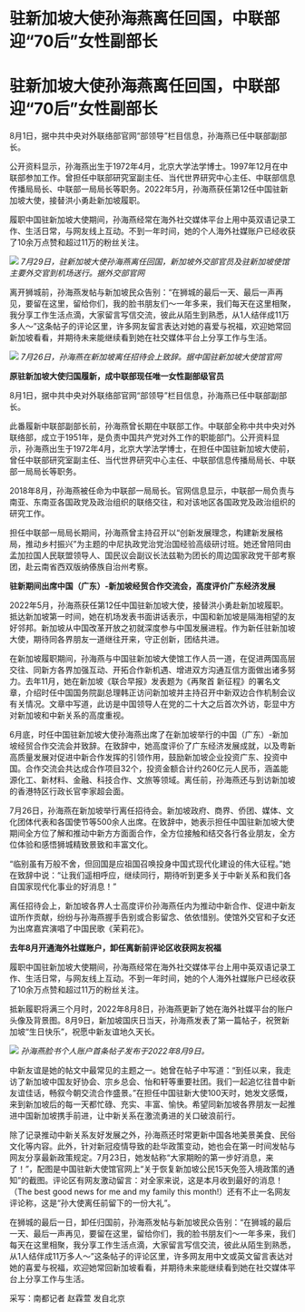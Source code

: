 # 驻新加坡大使孙海燕离任回国，中联部迎“70后”女性副部长

# 驻新加坡大使孙海燕离任回国，中联部迎“70后”女性副部长

8月1日，据中共中央对外联络部官网“部领导”栏目信息，孙海燕已任中联部副部长。

公开资料显示，孙海燕出生于1972年4月，北京大学法学博士。1997年12月在中联部参加工作。曾担任中联部研究室副主任、当代世界研究中心主任、中联部信息传播局局长、中联部一局局长等职务。2022年5月，孙海燕获任第12任中国驻新加坡大使，接替洪小勇赴新加坡履职。

履职中国驻新加坡大使期间，孙海燕经常在海外社交媒体平台上用中英双语记录工作、生活日常，与网友线上互动。不到一年时间，她的个人海外社媒账户已经收获了10余万点赞和超过11万的粉丝关注。

![](https://inews.gtimg.com/om_bt/OA_z37J8Pgt_Hb1mAsTC8sIwckCj_J4hOI6T5in2xt0ycAA/1000)
_7月29日，驻新加坡大使孙海燕离任回国，新加坡外交部官员及驻新加坡使馆主要外交官到机场送行。据外交部官网_

离开狮城前，孙海燕发帖与新加坡民众告别：“在狮城的最后一天、最后一声再见，要留在这里，留给你们，我的脸书朋友们～一年多来，我们每天在这里相聚，我分享工作生活点滴，大家留言写信交流，彼此从陌生到熟悉，从1人结伴成11万多人～”这条帖子的评论区里，许多网友留言表达对她的喜爱与祝福，欢迎她常回新加坡看看，并期待未来能继续看到她在社交媒体平台上分享工作与生活。

![](https://inews.gtimg.com/om_bt/O3f6mrx0yMhAq0X8LF_ZV7mL7RtikCuKTubMN24ZbLT6cAA/1000)
_7月26日，孙海燕在新加坡离任招待会上致辞。据中国驻新加坡大使馆官网_

**原驻新加坡大使归国履新，成中联部现任唯一女性副部级官员**

8月1日，据中共中央对外联络部官网“部领导”栏目信息，孙海燕已任中联部副部长。

此番履新中联部副部长前，孙海燕曾长期在中联部工作。中联部全称中共中央对外联络部，成立于1951年，是负责中国共产党对外工作的职能部门。公开资料显示，孙海燕出生于1972年4月，北京大学法学博士，在担任中国驻新加坡大使前，曾任中联部研究室副主任、当代世界研究中心主任、中联部信息传播局局长、中联部一局局长等职务。

2018年8月，孙海燕被任命为中联部一局局长。官网信息显示，中联部一局负责与南亚、东南亚各国政党及政治组织的联络交往，和对该地区各国政党及政治组织的研究工作。

担任中联部一局局长期间，孙海燕曾主持召开以“创新发展理念，构建新发展格局，推动乡村振兴”为主题的中尼执政党治党治国经验高级研讨班。她还曾陪同由孟加拉国人民联盟领导人、国民议会副议长法兹勒为团长的周边国家政党干部考察团，赴云南省西双版纳傣族自治州考察。

**驻新期间出席中国（广东）-新加坡经贸合作交流会，高度评价广东经济发展**

2022年5月，孙海燕获任第12任中国驻新加坡大使，接替洪小勇赴新加坡履职。抵达新加坡第一时间，她在机场发表书面讲话表示，中国和新加坡是隔海相望的友好邻邦。新加坡从中国改革开放之初就深度参与中国发展进程。作为新任驻新加坡大使，期待同各界朋友一道继往开来，守正创新，团结共进。

在新加坡履职期间，孙海燕与中国驻新加坡大使馆工作人员一道，在促进两国高层交往、同新方各界加强互动、开拓合作新机遇、增进双方沟通互信方面做出诸多努力。去年11月，她在新加坡《联合早报》发表题为《再聚首
新征程》的署名文章，介绍时任中国国务院副总理韩正访问新加坡并主持召开中新双边合作机制会议有关情况。文章中写道，此访是中国领导人在党的二十大之后首次外访，彰显中方对新加坡和中新关系的高度重视。

6月底，时任中国驻新加坡大使孙海燕出席了在新加坡举行的中国（广东）-新加坡经贸合作交流会并致辞。在致辞中，她高度评价了广东经济发展成就，以及粤新高质量发展对促进中新合作发挥的引领作用，鼓励新加坡企业投资广东、投资中国。合作交流会共达成合作项目32个，投资金额合计约260亿元人民币，涵盖能源化工、新材料、金融、科技合作、文旅等领域。离任前，孙海燕还与到访新加坡的香港特区行政长官李家超会面。

7月26日，孙海燕在新加坡举行离任招待会。新加坡政府、商界、侨团、媒体、文化团体代表和各国使节等500余人出席。在致辞中，她表示担任中国驻新加坡大使期间全方位了解和推动中新方方面面合作，全方位接触和结交各行各业朋友，全方位体验和感悟狮城精致景致和丰富文化。

“临别虽有万般不舍，但回国是应祖国召唤投身中国式现代化建设的伟大征程。”她在致辞中说：“让我们遥相呼应，继续同行，期待听到更多关于中新关系和我们各自国家现代化事业的好消息！”

离任招待会上，新加坡各界人士高度评价孙海燕任内为推动中新合作、促进中新友谊所作贡献，纷纷与孙海燕握手告别或合影留念、依依惜别。使馆外交官和子女还为出席嘉宾演唱了中国民歌《茉莉花》。

**去年8月开通海外社媒账户，卸任离新前评论区收获网友祝福**

履职中国驻新加坡大使期间，孙海燕经常在海外社交媒体平台上用中英双语记录工作、生活日常，与网友线上互动。不到一年时间，她的个人海外社媒账户已经收获了10余万点赞和超过11万的粉丝关注。

抵新履职将满三个月时，2022年8月8日，孙海燕更新了她在海外社媒平台的账户头像及背景图。8月9日，新加坡国庆日当天，孙海燕发表了第一篇帖子，祝贺新加坡“生日快乐”，祝愿中新友谊地久天长。

![](https://inews.gtimg.com/om_bt/OCPnTEmbAnsAlKueiJR7xs1X2QTsifgVkEjnrUSPhDZhcAA/1000)
_孙海燕脸书个人账户首条帖子发布于2022年8月9日。_

中新友谊是她的帖文中最常见的主题之一。她曾在帖子中写道：“到任以来，我走访了新加坡中国友好协会、宗乡总会、怡和轩等重要社团。我们一起追忆往昔中新友谊佳话，畅叙今朝交流合作盛景。”在担任中国驻新大使100天时，她发文感慨，来到新加坡后的每一天都忙碌、充实、丰富、愉快。希望同新加坡各界朋友一起推进中国新加坡携手前进，让中新关系在激流勇进的关口破浪前行。

除了记录推动中新关系友好发展之外，孙海燕还时常更新中国各地美景美食、民俗文化等内容。此外，针对新冠疫情导致的赴华政策变动，她也会在第一时间发帖与网友分享最新政策规定。7月23日，她发帖称“大家期盼的第一步好消息，来了！”，配图是中国驻新大使馆官网上“关于恢复新加坡公民15天免签入境政策的通知”的截图。评论区有网友激动留言：对全家来说，这是本月收到最好的消息！（The
best good news for me and my family this month!）还有不止一名网友评论称，这是“孙大使离任前留下的一份大礼”。

在狮城的最后一日，卸任归国前，孙海燕发帖与新加坡民众告别：“在狮城的最后一天、最后一声再见，要留在这里，留给你们，我的脸书朋友们～一年多来，我们每天在这里相聚，我分享工作生活点滴，大家留言写信交流，彼此从陌生到熟悉，从1人结伴成11万多人～”这条帖子的评论区里，许多网友用中文或英文留言表达对她的喜爱与祝福，欢迎她常回新加坡看看，并期待未来能继续看到她在社交媒体平台上分享工作与生活。

采写：南都记者 赵霖萱 发自北京

